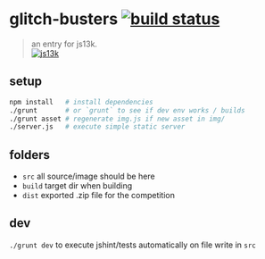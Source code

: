 # glitch-busters [![build status](https://gitlab.com/coding-monkey-business/glitch-busters/badges/master/build.svg)](https://gitlab.com/coding-monkey-business/glitch-busters/commits/master)
> an entry for js13k.  
> [![js13k][js13k-image]][js13k-url]


## setup
```bash
npm install   # install dependencies
./grunt       # or `grunt` to see if dev env works / builds
./grunt asset # regenerate img.js if new asset in img/
./server.js   # execute simple static server
```

## folders
- `src` all source/image should be here
- `build` target dir when building
- `dist` exported .zip file for the competition

## dev
`./grunt dev` to execute jshint/tests automatically on file write in `src`

[js13k-image]: http://js13kgames.com/img/js13kgames.png
[js13k-url]: http://js13kgames.com
